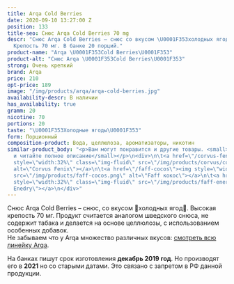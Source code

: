 ```yaml
---
title: Arqa Cold Berries
date: 2020-09-10 13:27:00 Z
position: 133
title-seo: Снюс Arqa Cold Berries 70 mg
descr: "Снюс Arqa Cold Berries – снюс со вкусом \U0001F353холодных ягод\U0001F353.
  Крепость 70 мг. В банке 20 порций."
product-name: "Arqa \U0001F353Cold Berries\U0001F353"
product-alt: "Снюс Arqa \U0001F353Cold Berries\U0001F353"
strong: Очень крепкий
brand: Arqa
price: 210
opt-price: 189
image: "/img/products/arqa/arqa-cold-berries.jpg"
availability-descr: В наличии
has_availability: true
gramm: 20
nicotine: 70
portions: 20
taste: "\U0001F353Холодные ягоды\U0001F353"
form: Порционный
composition-product: Вода, целлюлоза, ароматизаторы, никотин
similar-product_body: "<p>Вам могут понравится и другие товары. <small>Жмите на картинки
  и читайте полное описание</small></p>\n<div>\n\t<a href=\"/corvus-fenix-barberry\"><img
  style=\"width:32%\" class=\"img-fluid\" src=\"/img/products/corvus/corvus-fenix.png\"
  alt=\"Corvus Fenix\"></a>\n\t<a href=\"/faff-cocos\"><img style=\"width:32%\" class=\"img-fluid\"
  src=\"/img/products/faff-cocos.png\" alt=\"Faff кокос\"></a>\n\t<a href=\"/faff-snus-energy\"><img
  style=\"width:32%\" class=\"img-fluid\" src=\"/img/products/faff-energy.png\" alt=\"Faff
  Enedry\"></a>\n</div>"
---
```


Снюс Arqa Cold Berries – снюс, со вкусом 🍓холодных ягод🍓. Высокая крепость 70 мг. Продукт считается аналогом шведского снюса, не содержит табака и делается на основе целлюлозы, с использованием особенных добавок.<br>
Не забываем что у Arqa множество различных вкусов: [смотреть всю линейку Arqa](/arqa).

На банках пишут срок изготовления **декабрь 2019 год**. Но производят его в **2021** но со старыми датами. Это связано с запретом в РФ данной продукции.